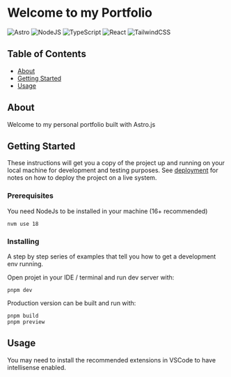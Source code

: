 # Welcome to my Portfolio

![Astro](https://img.shields.io/badge/astro-FF5D01?style=for-the-badge&logo=astro&logoColor=F7BA3E)
![NodeJS](https://img.shields.io/badge/node.js-6DA55F?style=for-the-badge&logo=node.js&logoColor=white)
![TypeScript](https://img.shields.io/badge/typescript-%23007ACC.svg?style=for-the-badge&logo=typescript&logoColor=white)
![React](https://img.shields.io/badge/react-%2320232a.svg?style=for-the-badge&logo=react&logoColor=%2361DAFB)
![TailwindCSS](https://img.shields.io/badge/tailwindcss-%2338B2AC.svg?style=for-the-badge&logo=tailwind-css&logoColor=white)

## Table of Contents

- [About](#about)
- [Getting Started](#getting_started)
- [Usage](#usage)

## About <a name = "about"></a>

Welcome to my personal portfolio built with Astro.js

## Getting Started <a name = "getting_started"></a>

These instructions will get you a copy of the project up and running on your local machine for development and testing purposes. See [deployment](#deployment) for notes on how to deploy the project on a live system.

### Prerequisites

You need NodeJs to be installed in your machine (16+ recommended)

```
nvm use 18
```

### Installing

A step by step series of examples that tell you how to get a development env running.

Open projet in your IDE / terminal and run dev server with:

```
pnpm dev
```

Production version can be built and run with:

```
pnpm build
pnpm preview
```

## Usage <a name = "usage"></a>

You may need to install the recommended extensions in VSCode to have intellisense enabled.
